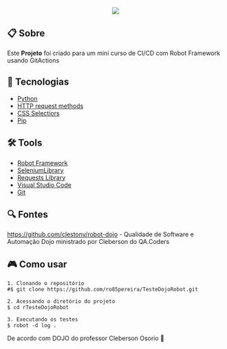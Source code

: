 <h1 align="center">
    <img src="resources/img/robot-logo.png">
</h1>

## 📋 Sobre

Este **Projeto** foi criado para um mini curso de CI/CD com Robot Framework usando GitActions

## 🚀 Tecnologias
- [Python](https://www.python.org/)
- [HTTP request methods](https://developer.mozilla.org/en-US/docs/Web/HTTP/Methods)
- [CSS Selectiors](https://developer.mozilla.org/en-US/docs/Web/CSS/CSS_selectors)
- [Pip](https://pip.pypa.io/en/stable/)


## 🛠️ Tools
- [Robot Framework](https://robotframework.org/)
- [SeleniumLibrary](https://robotframework.org/SeleniumLibrary/SeleniumLibrary.html)
- [Requests Library](https://docs.robotframework.org/docs/different_libraries/requests)
- [Visual Studio Code](https://code.visualstudio.com)
- [Git](https://git-scm.com/)

## 🔍 Fontes

https://github.com/clestonv/robot-dojo - Qualidade de Software e Automação Dojo ministrado por Cleberson do QA.Coders


## 🎮 Como usar
```
1. Clonando o repositório 
#$ git clone https://github.com/ro85pereira/TesteDojoRobot.git

2. Acessando o diretório do projeto 
$ cd rTesteDojoRobot

3. Executando os testes
$ robot -d log .

```


De acordo com DOJO do professor Cleberson Osorio 🌊
